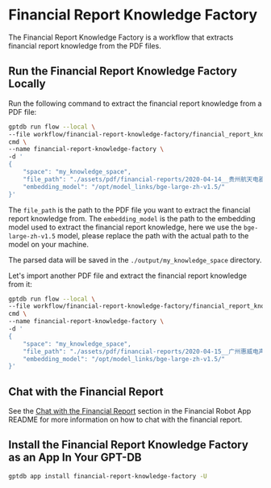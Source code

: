 # Financial Report Knowledge Factory


The Financial Report Knowledge Factory is a workflow that extracts financial report 
knowledge from the PDF files. 


## Run the Financial Report Knowledge Factory Locally

Run the following command to extract the financial report knowledge from a PDF file:

```bash
gptdb run flow --local \
--file workflow/financial-report-knowledge-factory/financial_report_knowledge_factory/__init__.py \
cmd \
--name financial-report-knowledge-factory \
-d '
{
    "space": "my_knowledge_space",
    "file_path": "./assets/pdf/financial-reports/2020-04-14__贵州航天电器股份有限公司__002025__航天电器__2019年__年度报告.pdf",
    "embedding_model": "/opt/model_links/bge-large-zh-v1.5/"
}'
```

The `file_path` is the path to the PDF file you want to extract the financial report 
knowledge from. The `embedding_model` is the path to the embedding model used to 
extract the financial report knowledge, here we use the `bge-large-zh-v1.5` model, please
replace the path with the actual path to the model on your machine.

The parsed data will be saved in the `./output/my_knowledge_space` directory.

Let's import another PDF file and extract the financial report knowledge from it:

```bash
gptdb run flow --local \
--file workflow/financial-report-knowledge-factory/financial_report_knowledge_factory/__init__.py \
cmd \
--name financial-report-knowledge-factory \
-d '
{
    "space": "my_knowledge_space",
    "file_path": "./assets/pdf/financial-reports/2020-04-15__广州惠威电声科技股份有限公司__002888__惠威科技__2019年__年度报告.pdf",
    "embedding_model": "/opt/model_links/bge-large-zh-v1.5/"
}'
```

## Chat with the Financial Report

See the [Chat with the Financial Report](../financial-robot-app/README.md) section in the
Financial Robot App README for more information on how to chat with the financial report.

## Install the Financial Report Knowledge Factory as an App In Your GPT-DB

```bash
gptdb app install financial-report-knowledge-factory -U
```